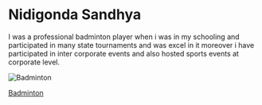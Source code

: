 # Nidigonda Sandhya

I was a professional badminton player when i was in my schooling and participated in many state tournaments and was excel in it moreover i have participated in inter corporate events and also hosted sports events at corporate level.

![Badminton](https://i.cdn.newsbytesapp.com/images/l21720210730194535.jpeg)

[Badminton](https://i.cdn.newsbytesapp.com/images/l21720210730194535.jpeg)